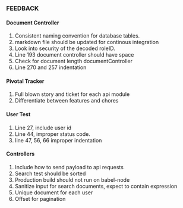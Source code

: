 ### FEEDBACK

#### Document Controller
1. Consistent naming convention for database tables.
2. markdown file should be updated for continous integration
3. Look into security of the decoded roleID.
4. Line 193 document controller should have space
5. Check for document length documentController
6. Line 270 and 257 indentation

#### Pivotal Tracker
1. Full blown story and ticket for each api module
2. Differentiate between features and chores 

#### User Test
1. Line 27, include user id
2. Line 44, improper status code.
3. line 47, 56, 66 improper indentation

#### Controllers
1. Include how to send payload to api requests
2. Search test should be sorted
3. Production build should not run on babel-node
4. Sanitize input for search documents, expect to contain expression
5. Unique document for each user
6. Offset for pagination